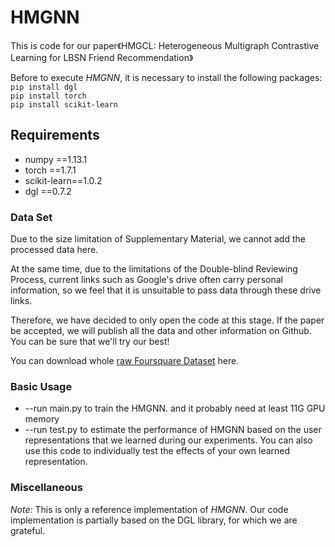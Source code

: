 # HMGNN
This is code for our  paper《HMGCL: Heterogeneous Multigraph Contrastive Learning for LBSN Friend Recommendation》


Before to execute *HMGNN*, it is necessary to install the following packages:
<br/>
``pip install dgl``
<br/>
``pip install torch``
<br/>
``pip install scikit-learn``

## Requirements

- numpy ==1.13.1
- torch ==1.7.1
- scikit-learn==1.0.2
- dgl ==0.7.2

### Data Set

Due to the size limitation of Supplementary Material, we cannot add the processed data here.

At the same time, due to the limitations of the Double-blind Reviewing Process, current links such as Google's drive often carry personal information, so we feel that it is unsuitable to pass data through these drive links.

Therefore, we have decided to only open the code at this stage. If the paper be accepted, we will publish all the data and other information on Github.  You can be sure that we'll try our best!

You can download whole [raw Foursquare Dataset](https://sites.google.com/site/yangdingqi/home/foursquare-dataset) here.

### Basic Usage
 
- --run  main.py to train the HMGNN. and it probably need at least 11G GPU memory 
- --run  test.py to estimate the performance of HMGNN based on the user representations that we learned during our experiments. You can also use this code to individually test the effects of your own learned representation.

### Miscellaneous

*Note:* This is only a reference implementation of *HMGNN*. Our code implementation is partially based on the DGL library, for which we are grateful.
